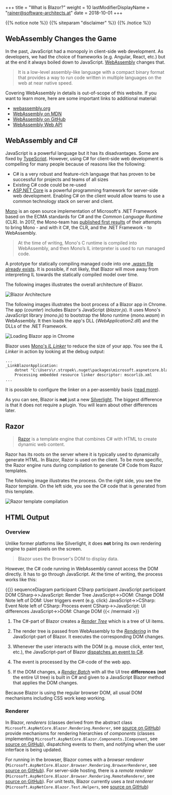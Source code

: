 +++
title = "What is Blazor?"
weight = 10
lastModifierDisplayName = "rainer@software-architects.at"
date = 2018-10-01
+++

{{% notice note %}}
{{% siteparam "disclaimer" %}}
{{% /notice %}}

## WebAssembly Changes the Game

In the past, JavaScript had a monopoly in client-side web development. As developers, we had the choice of frameworks (e.g. Angular, React, etc.) but at the end it always boiled down to JavaScript. [WebAssembly](http://webassembly.org/) changes that.

> It is a low-level assembly-like language with a compact binary format that provides a way to run code written in multiple languages on the web at near native speed.

Covering WebAssembly in details is out-of-scope of this website. If you want to learn more, here are some important links to additional material:

* [webassembly.org](http://webassembly.org/)
* [WebAssembly on MDN](https://developer.mozilla.org/en-US/docs/WebAssembly)
* [WebAssembly on GitHub](https://github.com/webassembly)
* [WebAssembly Web API](https://www.w3.org/TR/wasm-web-api-1/)

<!-- markdownlint-disable MD003 MD022 -->
## WebAssembly and C\#
<!-- markdownlint-disable MD003 MD022 -->

JavaScript is a powerful language but it has its disadvantages. Some are fixed by [TypeScript](https://www.typescriptlang.org/). However, using C# for client-side web development is compelling for many people because of reasons like the following:

* C# is a very robust and feature-rich language that has proven to be successful for projects and teams of all sizes
* Existing C# code could be re-used
* [ASP.NET Core](https://docs.microsoft.com/en-us/aspnet/core/) is a powerful programming framework for server-side web development. Enabling C# on the client would allow teams to use a common technology stack on server and client.

[Mono](http://www.mono-project.com/) is an open source implementation of Microsoft's .NET Framework based on the ECMA standards for C# and the *Common Language Runtime* (CLR). In 2017, the Mono-team has [published first results](http://www.mono-project.com/news/2017/08/09/hello-webassembly/) of their attempts to bring Mono - and with it C#, the CLR, and the .NET Framework - to WebAssembly.

> At the time of writing, Mono's C runtime is compiled into WebAssembly, and then Mono’s IL interpreter is used to run managed code.

A prototype for statically compiling managed code into one [*.wasm* file](https://developer.mozilla.org/en-US/docs/WebAssembly/Text_format_to_wasm) [already exists](http://www.mono-project.com/news/2018/01/16/mono-static-webassembly-compilation/). It is possible, if not likely, that Blazor will move away from interpreting IL towards the statically compiled model over time.

The following images illustrates the overall architecture of Blazor.

![Blazor Architecture](/images/getting-started/blazor-architecture.jpg)

The following images illustrates the boot process of a Blazor app in Chrome. The app (*counter*) includes Blazor's JavaScript (*blazor.js*). It uses Mono's JavaScript library (*mono.js*) to bootstrap the Mono runtime (*mono.wasm*) in WebAssembly. It then loads the app's DLL (*WebApplication2.dll*) and the DLLs of the .NET Framework.

![Loading Blazor app in Chrome](/images/getting-started/chrome-load-dlls-061.png)

Blazor uses [Mono's *IL Linker*](https://github.com/mono/linker) to reduce the size of your app. You see the *IL Linker* in action by looking at the debug output:

```txt
...
_LinkBlazorApplication:
    dotnet "C:\Users\r.stropek\.nuget\packages\microsoft.aspnetcore.blazor.build\0.6.0-preview1-final\targets\../tools/illink/illink.dll" -l none --verbose --strip-security true --exclude-feature com --exclude-feature sre -v false -c link -u link -b true -d "C:\Users\r.stropek\.nuget\packages\microsoft.aspnetcore.blazor.build\0.6.0-preview1-final\targets\../tools/mono/bcl/" -d "C:\Users\r.stropek\.nuget\packages\microsoft.aspnetcore.blazor.build\0.6.0-preview1-final\targets\../tools/mono/bcl/Facades/" -o "C:\Code\GitHub\learn-blazor\samples\BlazorPages\obj\Debug\netstandard2.0\blazor\linker/" -x "C:\Users\r.stropek\.nuget\packages\microsoft.aspnetcore.blazor.build\0.6.0-preview1-final\targets\BuiltInBclLinkerDescriptor.xml" -x "C:\Code\GitHub\learn-blazor\samples\BlazorPages\obj\Debug\netstandard2.0\blazor\linker.descriptor.xml" -a "C:\Users\r.stropek\.nuget\packages\microsoft.aspnetcore.blazor\0.6.0-preview1-final\lib\netstandard2.0\Microsoft.AspNetCore.Blazor.dll" -a "C:\Users\r.stropek\.nuget\packages\microsoft.aspnetcore.blazor.browser\0.6.0-preview1-final\lib\netstandard2.0\Microsoft.AspNetCore.Blazor.Browser.dll" -a "C:\Users\r.stropek\.nuget\packages\microsoft.aspnetcore.blazor.build\0.6.0-preview1-final\lib\netstandard1.0\Microsoft.AspNetCore.Blazor.TagHelperWorkaround.dll" -a "C:\Program Files\dotnet\sdk\NuGetFallbackFolder\microsoft.extensions.dependencyinjection\2.1.0\lib\netstandard2.0\Microsoft.Extensions.DependencyInjection.dll" -a "C:\Program Files\dotnet\sdk\NuGetFallbackFolder\microsoft.extensions.dependencyinjection.abstractions\2.1.0\lib\netstandard2.0\Microsoft.Extensions.DependencyInjection.Abstractions.dll" -a "C:\Users\r.stropek\.nuget\packages\microsoft.jsinterop\0.6.0-preview1-final\lib\netstandard2.0\Microsoft.JSInterop.dll" -a "C:\Users\r.stropek\.nuget\packages\mono.webassembly.interop\0.6.0-preview1-final\lib\netstandard2.0\Mono.WebAssembly.Interop.dll" -a "C:\Code\GitHub\learn-blazor\samples\BlazorPages\obj\Debug\netstandard2.0\BlazorPages.dll"
    Processing embedded resource linker descriptor: mscorlib.xml
...
```

It is possible to configure the linker on a per-assembly basis ([read more](https://blazor.net/docs/host-and-deploy/configure-linker.html)).

As you can see, Blazor is **not** just a new [Silverlight](https://en.wikipedia.org/wiki/Microsoft_Silverlight). The biggest difference is that it does not require a plugin. You will learn about other differences later.

## Razor

> [Razor](https://github.com/aspnet/Razor) is a template engine that combines C# with HTML to create dynamic web content.

Razor has its roots on the server where it is typically used to dynamically generate HTML. In Blazor, Razor is used on the client. To be more specific, the Razor engine runs during compilation to generate C# Code from Razor templates.

The following image illustrates the process. On the right side, you see the Razor template. On the left side, you see the C# code that is generated from this template.

![Razor template compilation](/images/getting-started/vs-razor-compilation.png)

## HTML Output

### Overview

Unlike former platforms like Silverlight, it does **not** bring its own rendering engine to paint pixels on the screen.

> Blazor uses the Browser's DOM to display data.

However, the C# code running in WebAssembly cannot access the DOM directly. It has to go through JavaScript. At the time of writing, the process works like this:

{{<mermaid>}}
sequenceDiagram
    participant CSharp
    participant JavaScript
    participant DOM
    CSharp->>JavaScript: Render Tree
    JavaScript->>DOM: Change DOM
    Note left of DOM: User triggers event (e.g. click)
    JavaScript->>CSharp: Event
    Note left of CSharp: Process event
    CSharp->>JavaScript: UI differences
    JavaScript->>DOM: Change DOM
{{< /mermaid >}}

1. The C#-part of Blazor creates a [*Render Tree*](https://github.com/aspnet/Blazor/tree/master/src/Microsoft.AspNetCore.Blazor/RenderTree) which is a tree of UI items.

1. The render tree is passed from WebAssembly to the [*Rendering*](https://github.com/aspnet/Blazor/tree/master/src/Microsoft.AspNetCore.Blazor.Browser.JS/src/Rendering) in the JavaScript-part of Blazor. It executes the corresponding DOM changes.

1. Whenever the user interacts with the DOM (e.g. mouse click, enter text, etc.), the JavaScript-part of Blazor [dispatches an event to C#](https://github.com/aspnet/Blazor/blob/master/src/Microsoft.AspNetCore.Blazor.Browser/Rendering/BrowserRendererEventDispatcher.cs).

1. The event is processed by the C#-code of the web app.

1. If the DOM changes, a [*Render Batch*](https://github.com/aspnet/Blazor/blob/release/0.1.0/src/Microsoft.AspNetCore.Blazor/Rendering/RenderBatch.cs) with all the UI tree **differences** (**not** the entire UI tree) is built in C# and given to a JavaScript Blazor method that applies the DOM changes.

Because Blazor is using the regular browser DOM, all usual DOM mechanisms including CSS work keep working.

### Renderer

In Blazor, *renderers* (classes derived from the abstract class `Microsoft.AspNetCore.Blazor.Rendering.Renderer`, see [source on GitHub](https://github.com/aspnet/Blazor/blob/master/src/Microsoft.AspNetCore.Blazor/Rendering/Renderer.cs)) provide mechanisms for rendering hierarchies of *components* (classes implementing `Microsoft.AspNetCore.Blazor.Components.IComponent`, see [source on GitHub](https://github.com/aspnet/Blazor/blob/master/src/Microsoft.AspNetCore.Blazor/Components/IComponent.cs)), dispatching events to them, and notifying when the user interface is being updated.

For running in the browser, Blazor comes with a *browser renderer* (`Microsoft.AspNetCore.Blazor.Browser.Rendering.BrowserRenderer`, see [source on GitHub](https://github.com/aspnet/Blazor/blob/master/src/Microsoft.AspNetCore.Blazor.Browser/Rendering/BrowserRenderer.cs)). For server-side hosting, there is a *remote renderer* (`Microsoft.AspNetCore.Blazor.Browser.Rendering.RemoteRenderer`, see [source on GitHub](https://github.com/aspnet/Blazor/blob/master/src/Microsoft.AspNetCore.Blazor.Server/Circuits/RemoteRenderer.cs)). For unit tests, Blazor currently uses a *test renderer* (`Microsoft.AspNetCore.Blazor.Test.Helpers`, see [source on GitHub](https://github.com/aspnet/Blazor/blob/master/test/shared/TestRenderer.cs))

